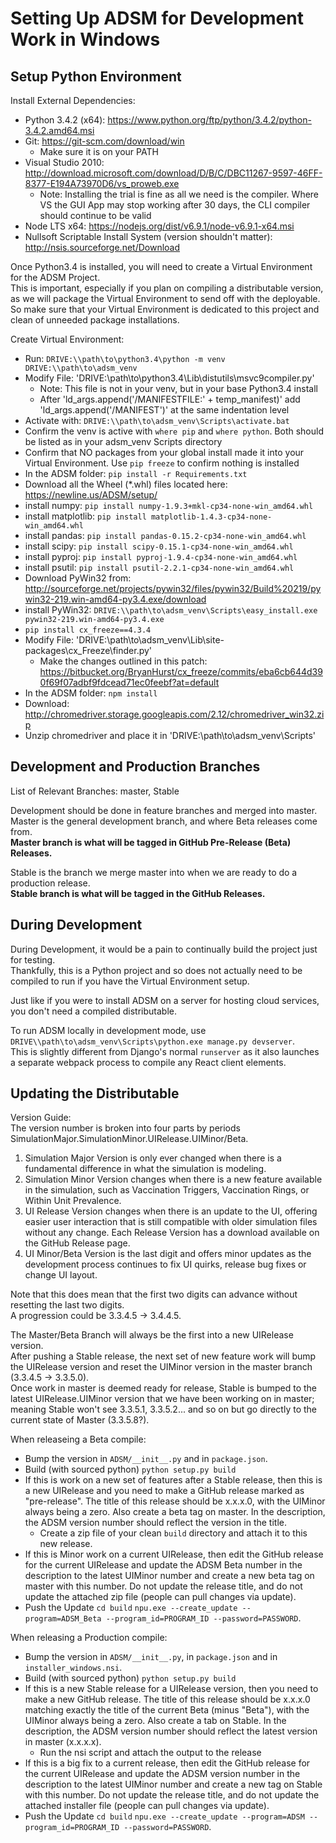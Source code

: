 Setting Up ADSM for Development Work in Windows
==========

Setup Python Environment
----------

Install External Dependencies:

  - Python 3.4.2 (x64): https://www.python.org/ftp/python/3.4.2/python-3.4.2.amd64.msi
  - Git: https://git-scm.com/download/win
    - Make sure it is on your PATH
  - Visual Studio 2010: http://download.microsoft.com/download/D/B/C/DBC11267-9597-46FF-8377-E194A73970D6/vs_proweb.exe
    - Note: Installing the trial is fine as all we need is the compiler. Where VS the GUI App may stop working after 30 days, the CLI compiler should continue to be valid
  - Node LTS x64: https://nodejs.org/dist/v6.9.1/node-v6.9.1-x64.msi
  - Nullsoft Scriptable Install System (version shouldn't matter): http://nsis.sourceforge.net/Download

Once Python3.4 is installed, you will need to create a Virtual Environment for the ADSM Project.  
This is important, especially if you plan on compiling a distributable version, as we will package the Virtual Environment to send off with the deployable.  
So make sure that your Virtual Environment is dedicated to this project and clean of unneeded package installations.

Create Virtual Environment:

  - Run: `DRIVE:\\path\to\python3.4\python -m venv DRIVE:\\path\to\adsm_venv`
  - Modify File: 'DRIVE:\\path\to\python3.4\Lib\distutils\msvc9compiler.py'
    - Note: This file is not in your venv, but in your base Python3.4 install
    - After 'ld_args.append('/MANIFESTFILE:' + temp_manifest)' add 'ld_args.append('/MANIFEST')' at the same indentation level
  - Activate with: `DRIVE:\\path\to\adsm_venv\Scripts\activate.bat`
  - Confirm the venv is active with `where pip` and `where python`. Both should be listed as in your adsm_venv Scripts directory
  - Confirm that NO packages from your global install made it into your Virtual Environment. Use `pip freeze` to confirm nothing is installed
  - In the ADSM folder: `pip install -r Requirements.txt`
  - Download all the Wheel (*.whl) files located here: https://newline.us/ADSM/setup/
  - install numpy: `pip install numpy-1.9.3+mkl-cp34-none-win_amd64.whl`
  - install matplotlib: `pip install matplotlib-1.4.3-cp34-none-win_amd64.whl`
  - install pandas: `pip install pandas-0.15.2-cp34-none-win_amd64.whl`
  - install scipy: `pip install scipy-0.15.1-cp34-none-win_amd64.whl`
  - install pyproj: `pip install pyproj-1.9.4-cp34-none-win_amd64.whl`
  - install psutil: `pip install psutil-2.2.1-cp34-none-win_amd64.whl`
  - Download PyWin32 from: http://sourceforge.net/projects/pywin32/files/pywin32/Build%20219/pywin32-219.win-amd64-py3.4.exe/download
  - install PyWin32: `DRIVE:\\path\to\adsm_venv\Scripts\easy_install.exe pywin32-219.win-amd64-py3.4.exe`
  - `pip install cx_freeze==4.3.4`
  - Modify File: 'DRIVE:\\path\to\adsm_venv\Lib\site-packages\cx_Freeze\finder.py'
    - Make the changes outlined in this patch: https://bitbucket.org/BryanHurst/cx_freeze/commits/eba6cb644d390f69f07adbf9fdcead71ec0feebf?at=default
  - In the ADSM folder: `npm install`
  - Download: http://chromedriver.storage.googleapis.com/2.12/chromedriver_win32.zip
  - Unzip chromedriver and place it in 'DRIVE:\\path\to\adsm_venv\Scripts\'
  
Development and Production Branches
-----------
List of Relevant Branches: master, Stable

Development should be done in feature branches and merged into master. Master is the general development branch, and where Beta releases come from.  
**Master branch is what will be tagged in GitHub Pre-Release (Beta) Releases.**

Stable is the branch we merge master into when we are ready to do a production release.  
**Stable branch is what will be tagged in the GitHub Releases.**  

During Development
----------
During Development, it would be a pain to continually build the project just for testing.  
Thankfully, this is a Python project and so does not actually need to be compiled to run if you have the Virtual Environment setup.

Just like if you were to install ADSM on a server for hosting cloud services, you don't need a compiled distributable.

To run ADSM locally in development mode, use `DRIVE\\path\to\adsm_venv\Scripts\python.exe manage.py devserver`.  
This is slightly different from Django's normal `runserver` as it also launches a separate webpack process to compile any React client elements.


Updating the Distributable
----------
Version Guide:  
The version number is broken into four parts by periods SimulationMajor.SimulationMinor.UIRelease.UIMinor/Beta.

  1. Simulation Major Version is only ever changed when there is a fundamental difference in what the simulation is modeling.
  1. Simulation Minor Version changes when there is a new feature available in the simulation, such as Vaccination Triggers, Vaccination Rings, or Within Unit Prevalence.
  1. UI Release Version changes when there is an update to the UI, offering easier user interaction that is still compatible with older simulation files without any change. Each Release Version has a download available on the GitHub Release page.
  1. UI Minor/Beta Version is the last digit and offers minor updates as the development process continues to fix UI quirks, release bug fixes or change UI layout.
  
Note that this does mean that the first two digits can advance without resetting the last two digits.  
A progression could be 3.3.4.5 -> 3.4.4.5.

The Master/Beta Branch will always be the first into a new UIRelease version.  
After pushing a Stable release, the next set of new feature work will bump the UIRelease version and reset the UIMinor version in the master branch (3.3.4.5 -> 3.3.5.0).  
Once work in master is deemed ready for release, Stable is bumped to the latest UIRelease.UIMinor version that we have been working on in master; meaning Stable won't see 3.3.5.1, 3.3.5.2... and so on but go directly to the current state of Master (3.3.5.8?).

When releaseing a Beta compile:

  - Bump the version in `ADSM/__init__.py` and in `package.json`.
  - Build (with sourced python) `python setup.py build`
  - If this is work on a new set of features after a Stable release, then this is a new UIRelease and you need to make a GitHub release marked as "pre-release". The title of this release should be x.x.x.0, with the UIMinor always being a zero. Also create a beta tag on master. In the description, the ADSM version number should reflect the version in the title.
    - Create a zip file of your clean `build` directory and attach it to this new release.
  - If this is Minor work on a current UIRelease, then edit the GitHub release for the current UIRelease and update the ADSM Beta number in the description to the latest UIMinor number and create a new beta tag on master with this number. Do not update the release title, and do not update the attached zip file (people can pull changes via update).
  - Push the Update `cd build` `npu.exe --create_update --program=ADSM_Beta --program_id=PROGRAM_ID --password=PASSWORD`.
  
When releasing a Production compile:

  - Bump the version in `ADSM/__init__.py`, in `package.json` and in `installer_windows.nsi`.
  - Build (with sourced python) `python setup.py build`
  - If this is a new Stable release for a UIRelease version, then you need to make a new GitHub release. The title of this release should be x.x.x.0 matching exactly the title of the current Beta (minus "Beta"), with the UIMinor always being a zero. Also create a tab on Stable. In the description, the ADSM version number should reflect the latest version in master (x.x.x.x).
    - Run the nsi script and attach the output to the release
  - If this is a big fix to a current release, then edit the GitHub release for the current UIRelease and update the ADSM version  number in the description to the latest UIMinor number and create a new tag on Stable with this number. Do not update the release title, and do not update the attached installer file (people can pull changes via update).
  - Push the Update `cd build` `npu.exe --create_update --program=ADSM --program_id=PROGRAM_ID --password=PASSWORD`. 
